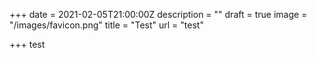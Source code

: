 +++
date = 2021-02-05T21:00:00Z
description = ""
draft = true
image = "/images/favicon.png"
title = "Test"
url = "test"

+++
test